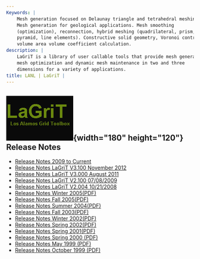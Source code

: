 ```yaml
---
Keywords: |
    Mesh generation focused on Delaunay triangle and tetrahedral meshing.
    Mesh generation for geological applications. Mesh smoothing
    (optimization), reconnection, hybrid meshing (quadrilateral, prism,
    pyramid, line elements). Constructive solid geometry, Voronoi control
    volume area volume coefficient calculation.
description: |
    LaGriT is a library of user callable tools that provide mesh generation,
    mesh optimization and dynamic mesh maintenance in two and three
    dimensions for a variety of applications.
title: LANL | LaGriT |
---
```


<div id="content-org">

![](images/lagrit2.jpg){width="180" height="120"}
Release Notes
-------------

-   [Release Notes 2009 to
    Current](release_notes/lagrit_release_notes_V3.200.html)
-   [Release Notes LaGriT V3.100 November
    2012](release_notes/lagrit_release_notes_V3.100.html)
-   [Release Notes LaGriT V3.000 August
    2011](release_notes/lagrit_release_notes_V3.00.html)
-   [Release Notes LaGriT V2.100
    07/08/2009](release_notes/lagrit_release_notes_090708.html)
-   [Release Notes LaGriT V2.004
    10/21/2008](release_notes/lagrit_release_notes_081021.html)
-   [Release Notes Winter 2005(PDF)](pdfs/release_notes15.pdf)
-   [Release Notes Fall 2005(PDF)](pdfs/release_notes14.pdf)
-   [Release Notes Summer 2004(PDF)](pdfs/release_notes13.pdf)
-   [Release Notes Fall 2003(PDF)](pdfs/release_notes12.pdf)
-   [Release Notes Winter 2002(PDF)](pdfs/release_notes11.pdf)
-   [Release Notes Spring 2002(PDF)](pdfs/release_notes10.pdf)
-   [Release Notes Spring 2001(PDF)](pdfs/release_notes9.pdf)
-   [Release Notes Spring 2000 (PDF)](pdfs/release_notes8.pdf)
-   [Release Notes May 1999 (PDF)](pdfs/release_notes6.pdf)
-   [Release Notes October 1999 (PDF)](pdfs/release_notes7.pdf)

</div>
